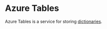 # Azure Tables    
Azure Tables is a service for storing [dictionaries](/storage/README.md#semi-structured-data). 